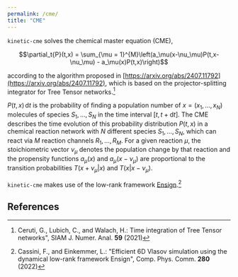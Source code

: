 ```yaml
---
permalink: /cme/
title: "CME"
---
```


`kinetic-cme` solves the chemical master equation (CME),

$$\partial_t{P}(t,x) = \sum_{\mu = 1}^{M}\left(a_\mu(x-\nu_\mu)P(t,x-\nu_\mu) - a_\mu(x)P(t,x)\right)$$

according to the algorithm proposed in [https://arxiv.org/abs/2407.11792](https://arxiv.org/abs/2407.11792), which is based on the projector-splitting integrator for Tree Tensor networks.[^fn1]

$P(t,x)\,\mathrm{d}t$ is the probability of finding a population number of $x = (x_1, \dots, x_N)$ molecules of species $S_1, \dots, S_N$ in the time interval $[t,\,t + \mathrm{d}t]$.
The CME describes the time evolution of this probability distribution $P(t,x)$ in a chemical reaction network with $N$ different species $S_1, \dots, S_N$, which can react via $M$ reaction channels $R_1, \dots, R_M$. For a given reaction $\mu$, the stoichiometric vector $\nu_\mu$ denotes the population change by that reaction and the propensity functions $a_\mu(x)$ and $a_\mu(x-\nu_\mu)$ are proportional to the transition probabilities $T(x+\nu_\mu|x)$ and $T(x|x-\nu_\mu)$.

`kinetic-cme` makes use of the low-rank framework [Ensign](https://github.com/leinkemmer/Ensign).[^fn2]

## References
[^fn1]: Ceruti, G., Lubich, C., and Walach, H.: Time integration of Tree Tensor networks", SIAM J. Numer. Anal. **59** (2021)
<!-- Lubich, C., Oseledets, I.: "A projector-splitting integrator for dynamical low-rank approximation", BIT Numerical Mathematics **54** (2014) -->

[^fn2]: Cassini, F., and Einkemmer, L.: "Efficient 6D Vlasov simulation using the dynamical low-rank framework Ensign", Comp. Phys. Comm. **280** (2022)